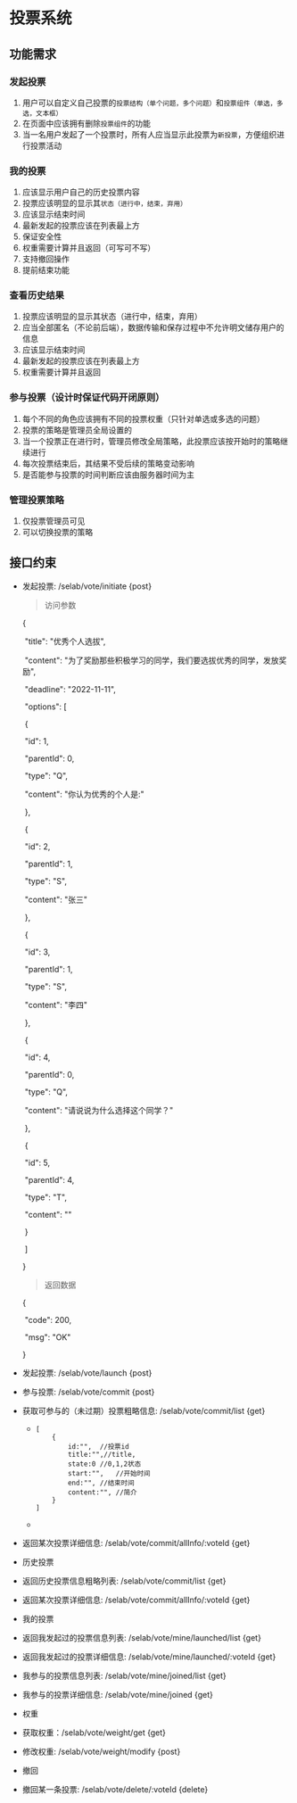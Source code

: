 # 投票系统

## 功能需求

### 发起投票

1. 用户可以自定义自己投票的`投票结构（单个问题，多个问题）`和`投票组件（单选，多选，文本框）`
2. 在页面中应该拥有删除`投票组件`的功能
3. 当一名用户发起了一个投票时，所有人应当显示此投票为`新投票`，方便组织进行投票活动

### 我的投票

1. 应该显示用户自己的历史投票内容
2. 投票应该明显的显示其`状态（进行中，结束，弃用）`
3. 应该显示结束时间
4. 最新发起的投票应该在列表最上方
5. 保证安全性
6. 权重需要计算并且返回（可写可不写）
7. 支持撤回操作
8. 提前结束功能

### 查看历史结果

1. 投票应该明显的显示其状态（进行中，结束，弃用）
2. 应当全部匿名（不论前后端），数据传输和保存过程中不允许明文储存用户的信息
3. 应该显示结束时间
4. 最新发起的投票应该在列表最上方
5. 权重需要计算并且返回

### 参与投票（设计时保证代码开闭原则）

1. 每个不同的角色应该拥有不同的投票权重（只针对单选或多选的问题）
2. 投票的策略是管理员全局设置的
3. 当一个投票正在进行时，管理员修改全局策略，此投票应该按开始时的策略继续进行
4. 每次投票结束后，其结果不受后续的策略变动影响
5. 是否能参与投票的时间判断应该由服务器时间为主

### 管理投票策略

1. 仅投票管理员可见
2. 可以切换投票的策略

## 接口约束

- 发起投票: /selab/vote/initiate {post}

  > 访问参数

  {

  ​	"title": "优秀个人选拔",

  ​	"content": "为了奖励那些积极学习的同学，我们要选拔优秀的同学，发放奖励",

  ​	"deadline": "2022-11-11",

  ​	"options": [

  ​		{

  ​			"id": 1,

  ​			"parentId": 0,

  ​			"type": "Q",

  ​			"content": "你认为优秀的个人是:"

  ​		},

  ​		{

  ​			"id": 2,

  ​			"parentId": 1,

  ​			"type": "S",

  ​			"content": "张三"

  ​		},

  ​		{

  ​			"id": 3,

  ​			"parentId": 1,

  ​			"type": "S",

  ​			"content": "李四"

  ​		},

  ​		{

  ​			"id": 4,

  ​			"parentId": 0,

  ​			"type": "Q",

  ​			"content": "请说说为什么选择这个同学？"

  ​		},

  ​		{

  ​			"id": 5,

  ​			"parentId": 4,

  ​			"type": "T",

  ​			"content": ""

  ​		}

  ​	]

  }

  > 返回数据

  {

  ​	"code": 200,

  ​	"msg": "OK"

  }
- 发起投票: /selab/vote/launch {post}


- 参与投票: /selab/vote/commit {post}

- 获取可参与的（未过期）投票粗略信息: /selab/vote/commit/list {get}


  - ```
    [
    	{
    		id:"",	//投票id
    		title:"",//title,
    		state:0	//0,1,2状态
    		start:"",	//开始时间
    		end:"",	//结束时间
    		content:"",	//简介
    	}
    ]
    ```

  - 

- 返回某次投票详细信息: /selab/vote/commit/allInfo/:voteId {get}


- 历史投票
- 返回历史投票信息粗略列表: /selab/vote/commit/list {get}
- 返回某次投票详细信息: /selab/vote/commit/allInfo/:voteId {get}


- 我的投票
- 返回我发起过的投票信息列表: /selab/vote/mine/launched/list {get}
- 返回我发起过的投票详细信息: /selab/vote/mine/launched/:voteId {get}
- 我参与的投票信息列表: /selab/vote/mine/joined/list {get}
- 我参与的投票详细信息: /selab/vote/mine/joined {get}


- 权重
- 获取权重：/selab/vote/weight/get {get}
- 修改权重:  /selab/vote/weight/modify {post}


- 撤回
- 撤回某一条投票: /selab/vote/delete/:voteId {delete}